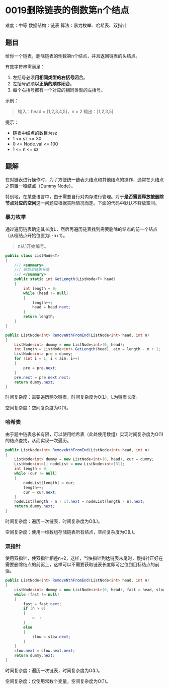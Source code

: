 # 0019删除链表的倒数第n个结点

难度：中等
数据结构：链表
算法：暴力枚举、哈希表、双指针

## 题目

给你一个链表，删除链表的倒数第n个结点，并且返回链表的头结点。

有效字符串需满足：

1. 左括号必须**用相同类型的右括号闭合**。
2. 左括号必须**以正确的顺序闭合**。
3. 每个右括号都有一个对应的相同类型的左括号。

示例：

> 输入：head = [1,2,3,4,5]，n = 2
> 输出：[1,2,3,5]

提示：

- 链表中结点的数目为sz
- 1 &lt;= sz &lt;= 30
- 0 &lt;= Node.val &lt;= 100
- 1 &lt;= n &lt;= sz

## 题解

在对链表进行操作时，为了方便统一链表头结点和其他结点的操作，通常在头结点之前置一哑结点（Dummy Node）。

特别地，在某些语言中，由于需要自行对内存进行管理。对于**是否需要释放被删除节点对应的空间**这一问题应根据实际情况而定。下面的代码中默认不释放空间。

### 暴力枚举

通过遍历链表确定其长度L，然后再遍历链表找到需要删除的结点的前一个结点（从哑结点开始位置为L-n+1）。

> n从1开始编号。

``` csharp
public class ListNode<T>
{
    /// <summary>
    /// 获取单链表长度
    /// </summary>
    public static int GetLength(ListNode<T> head)
    {
        int length = 0;
        while (head != null)
        {
            length++;
            head = head.next;
        }
        return length;
    }
}

public ListNode<int> RemoveNthFromEnd(ListNode<int> head, int n)
{
    ListNode<int> dummy = new ListNode<int>(0, head);
    int length = ListNode<int>.GetLength(head), aim = length - n + 1;
    ListNode<int> pre = dummy;
    for (int i = 1; i < aim; i++)
    {
        pre = pre.next;
    }
    pre.next = pre.next.next;
    return dummy.next;
}
```

时间复杂度：需要遍历两次链表，时间复杂度为O(L)，L为链表长度。

空间复杂度：空间复杂度为O(1)。

### 哈希表

由于题中链表总长有限，可以使用哈希表（此处使用数组）实现时间复杂度为O(1)的结点查找，从而实现一次遍历。

``` csharp
public ListNode<int> RemoveNthFromEnd(ListNode<int> head, int n)
{
    ListNode<int> dummy = new ListNode<int>(0, head), cur = dummy;
    ListNode<int>[] nodeList = new ListNode<int>[31];
    int length = 0;
    while (cur != null)
    {
        nodeList[length] = cur;
        length++;
        cur = cur.next;
    }
    nodeList[length - n - 1].next = nodeList[length - n].next;
    return dummy.next;
}
```

时间复杂度：遍历一次链表，时间复杂度为O(L)。

空间复杂度：使用一维数组存储链表所有结点，空间复杂度为O(L)。

### 双指针

使用双指针，使双指针相差n+2，这样，当快指针到达链表末尾时，慢指针正好在需要删除结点的前驱上，这样可以不需要获取链表长度即可定位到目标结点的前驱。

``` csharp
public ListNode<int> RemoveNthFromEnd(ListNode<int> head, int n)
{
    ListNode<int> dummy = new ListNode<int>(0, head), fast = head, slow = dummy;
    while (fast != null)
    {
        fast = fast.next;
        if (n > 0)
        {
            n--;
        }
        else
        {
            slow = slow.next;
        }
    }
    slow.next = slow.next.next;
    return dummy.next;
}
```

时间复杂度：遍历一次链表，时间复杂度为O(L)。

空间复杂度：仅使用常数个变量，空间复杂度为O(1)。